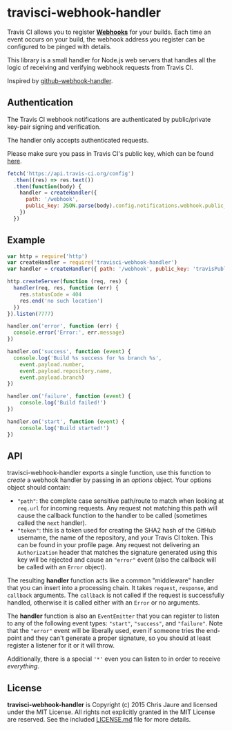 # travisci-webhook-handler

Travis CI allows you to register **[Webhooks](http://docs.travis-ci.com/user/notifications/#Webhook-notification)** for your builds. Each time an event occurs on your build, the webhook address you register can be configured to be pinged with details.

This library is a small handler for Node.js web servers that handles all the logic of receiving and verifying webhook requests from Travis CI.

Inspired by [github-webhook-handler](https://github.com/rvagg/github-webhook-handler).

## Authentication
The Travis CI webhook notifications are authenticated by public/private key-pair signing and verification.

The handler only accepts authenticated requests.

Please make sure you pass in Travis CI's public key, which can be found [here](https://api.travis-ci.org/config).

```js
fetch('https://api.travis-ci.org/config')
  .then((res) => res.text())
  .then(function(body) {
    handler = createHandler({
      path: '/webhook',
      public_key: JSON.parse(body).config.notifications.webhook.public_key
    })
  })
```

## Example

```js
var http = require('http')
var createHandler = require('travisci-webhook-handler')
var handler = createHandler({ path: '/webhook', public_key: 'travisPublicKey' })

http.createServer(function (req, res) {
  handler(req, res, function (err) {
    res.statusCode = 404
    res.end('no such location')
  })
}).listen(7777)

handler.on('error', function (err) {
  console.error('Error:', err.message)
})

handler.on('success', function (event) {
  console.log('Build %s success for %s branch %s',
    event.payload.number,
    event.payload.repository.name,
    event.payload.branch)
})

handler.on('failure', function (event) {
    console.log('Build failed!')
})

handler.on('start', function (event) {
    console.log('Build started!')
})
```

## API

travisci-webhook-handler exports a single function, use this function to *create* a webhook handler by passing in an *options* object. Your options object should contain:

 * `"path"`: the complete case sensitive path/route to match when looking at `req.url` for incoming requests. Any request not matching this path will cause the callback function to the handler to be called (sometimes called the `next` handler).
 * `"token"`: this is a token used for creating the SHA2 hash of the GitHub username, the name of the repository, and your Travis CI token. This can be found in your profile page. Any request not delivering an `Authorization` header that matches the signature generated using this key will be rejected and cause an `"error"` event (also the callback will be called with an `Error` object).

The resulting **handler** function acts like a common "middleware" handler that you can insert into a processing chain. It takes `request`, `response`, and `callback` arguments. The `callback` is not called if the request is successfully handled, otherwise it is called either with an `Error` or no arguments.

The **handler** function is also an `EventEmitter` that you can register to listen to any of the following event types: `"start"`, `"success"`, and `"failure"`. Note that the `"error"` event will be liberally used, even if someone tries the end-point and they can't generate a proper signature, so you should at least register a listener for it or it will throw.

Additionally, there is a special `'*'` even you can listen to in order to receive _everything_.

## License

**travisci-webhook-handler** is Copyright (c) 2015 Chris Jaure and licensed under the MIT License. All rights not explicitly granted in the MIT License are reserved. See the included [LICENSE.md](./LICENSE.md) file for more details.
